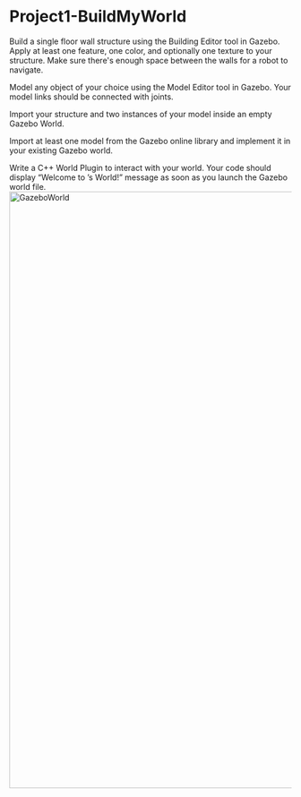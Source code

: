 # Project1-BuildMyWorld

Build a single floor wall structure using the Building Editor tool in Gazebo. 
Apply at least one feature, one color, and optionally one texture to your structure. Make sure there's enough space between the walls for a robot to navigate.

Model any object of your choice using the Model Editor tool in Gazebo. Your model links should be connected with joints.

Import your structure and two instances of your model inside an empty Gazebo World.

Import at least one model from the Gazebo online library and implement it in your existing Gazebo world.

Write a C++ World Plugin to interact with your world. Your code should display “Welcome to ’s World!” message as soon as you launch the Gazebo world file.
<img width="1066" alt="GazeboWorld" src="https://user-images.githubusercontent.com/26072511/170405528-e581524e-f15f-478f-a3a2-e2078407b810.png">
